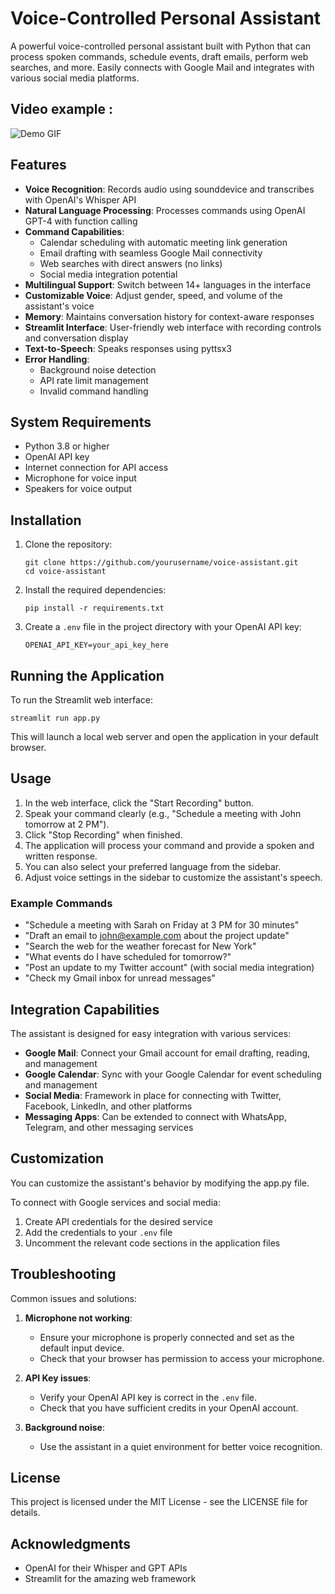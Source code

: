 # Voice-Controlled Personal Assistant

A powerful voice-controlled personal assistant built with Python that can process spoken commands, schedule events, draft emails, perform web searches, and more. Easily connects with Google Mail and integrates with various social media platforms.

## Video example : 

![Demo GIF](./assistant_demo.gif)


## Features

- **Voice Recognition**: Records audio using sounddevice and transcribes with OpenAI's Whisper API
- **Natural Language Processing**: Processes commands using OpenAI GPT-4 with function calling
- **Command Capabilities**:
  - Calendar scheduling with automatic meeting link generation
  - Email drafting with seamless Google Mail connectivity
  - Web searches with direct answers (no links)
  - Social media integration potential
- **Multilingual Support**: Switch between 14+ languages in the interface
- **Customizable Voice**: Adjust gender, speed, and volume of the assistant's voice
- **Memory**: Maintains conversation history for context-aware responses
- **Streamlit Interface**: User-friendly web interface with recording controls and conversation display
- **Text-to-Speech**: Speaks responses using pyttsx3
- **Error Handling**:
  - Background noise detection
  - API rate limit management
  - Invalid command handling

## System Requirements

- Python 3.8 or higher
- OpenAI API key
- Internet connection for API access
- Microphone for voice input
- Speakers for voice output

## Installation

1. Clone the repository:
   ```
   git clone https://github.com/yourusername/voice-assistant.git
   cd voice-assistant
   ```

2. Install the required dependencies:
   ```
   pip install -r requirements.txt
   ```

3. Create a `.env` file in the project directory with your OpenAI API key:
   ```
   OPENAI_API_KEY=your_api_key_here
   ```

## Running the Application

To run the Streamlit web interface:

```
streamlit run app.py
```

This will launch a local web server and open the application in your default browser.

## Usage

1. In the web interface, click the "Start Recording" button.
2. Speak your command clearly (e.g., "Schedule a meeting with John tomorrow at 2 PM").
3. Click "Stop Recording" when finished.
4. The application will process your command and provide a spoken and written response.
5. You can also select your preferred language from the sidebar.
6. Adjust voice settings in the sidebar to customize the assistant's speech.

### Example Commands

- "Schedule a meeting with Sarah on Friday at 3 PM for 30 minutes"
- "Draft an email to john@example.com about the project update"
- "Search the web for the weather forecast for New York"
- "What events do I have scheduled for tomorrow?"
- "Post an update to my Twitter account" (with social media integration)
- "Check my Gmail inbox for unread messages"

## Integration Capabilities

The assistant is designed for easy integration with various services:

- **Google Mail**: Connect your Gmail account for email drafting, reading, and management
- **Google Calendar**: Sync with your Google Calendar for event scheduling and management
- **Social Media**: Framework in place for connecting with Twitter, Facebook, LinkedIn, and other platforms
- **Messaging Apps**: Can be extended to connect with WhatsApp, Telegram, and other messaging services

## Customization

You can customize the assistant's behavior by modifying the app.py file.

To connect with Google services and social media:
1. Create API credentials for the desired service
2. Add the credentials to your `.env` file
3. Uncomment the relevant code sections in the application files

## Troubleshooting

Common issues and solutions:

1. **Microphone not working**:
   - Ensure your microphone is properly connected and set as the default input device.
   - Check that your browser has permission to access your microphone.

2. **API Key issues**:
   - Verify your OpenAI API key is correct in the `.env` file.
   - Check that you have sufficient credits in your OpenAI account.

3. **Background noise**:
   - Use the assistant in a quiet environment for better voice recognition.


## License

This project is licensed under the MIT License - see the LICENSE file for details.

## Acknowledgments

- OpenAI for their Whisper and GPT APIs
- Streamlit for the amazing web framework 
